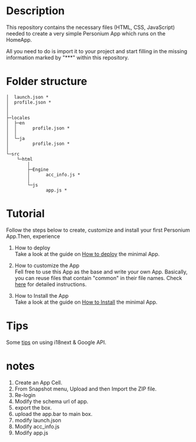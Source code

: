 # Description  
This repository contains the necessary files (HTML, CSS, JavaScript) needed to create a very simple Personium App which runs on the HomeApp.

All you need to do is import it to your project and start filling in the missing information marked by "***" within this repository.  

# Folder structure  

    │  launch.json *
    │  profile.json *
    │  
    │      
    ├─locales
    │  ├─en
    │  │      profile.json *
    │  │      
    │  └─ja
    │         profile.json *
    │          
    └─src
        └─html
            │  
            ├─Engine
            │      acc_info.js *
            │      
            └─js
                   app.js *



# Tutorial  
Follow the steps below to create, customize and install your first Personium App.Then, experience
1. How to deploy  
Take a look at the guide on [How to deploy](doc/HowToDeploy.md) the minimal App.  

1. How to customize the App  
Fell free to use this App as the base and write your own App. Basically, you can reuse files that contain "common" in their file names. Check [here](doc/Customizations.md) for detailed instructions.  

1. How to Install the App  
Take a look at the guide on [How to Install](doc/HowToInstallApp.md) the minimal App.

# Tips  
Some [tips](doc/Tips.md) on using i18next & Google API.    

# notes

1. Create an App Cell.  
1. From Snapshot menu, Upload and then Import the ZIP file.  
1. Re-login  
1. Modify the schema url of app.  
1. export the box.  
1. upload the app.bar to main box.  
1. modify launch.json
1. Modify acc_info.js
1. Modify app.js
